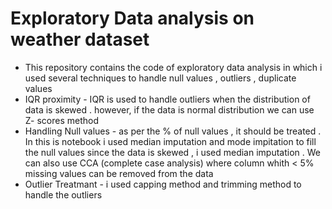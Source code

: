 # Exploratory Data analysis on weather dataset

* This repository contains the code of exploratory data analysis in which i used several techniques to handle null values , outliers , duplicate values
* IQR proximity - IQR is used to handle outliers when the distribution of data is skewed . however, if the data is normal distribution we can use Z- scores method
* Handling Null values - as per the % of null values , it should be treated .  In this is notebook i used median imputation and mode impitation to fill the null values
    since the data is skewed , i used median imputation . We can also use CCA (complete case analysis) where column whith < 5% missing values can be removed from the data
* Outlier Treatmant - i used capping method and trimming method to handle the outliers 
